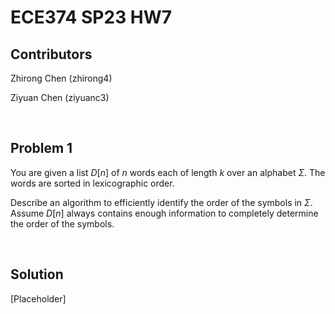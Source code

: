 # ECE374 SP23 HW7

## Contributors

Zhirong Chen (zhirong4)

Ziyuan Chen (ziyuanc3)

<br>

## Problem 1

You are given a list $D[n]$ of $n$ words each of length $k$ over an alphabet $\Sigma$. The words are sorted in lexicographic order.

Describe an algorithm to efficiently identify the order of the symbols in $\Sigma$. Assume $D[n]$ always contains enough information to
completely determine the order of the symbols.

<br>

## Solution

[Placeholder]
